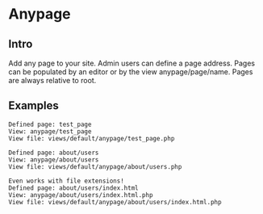 Anypage
=======

Intro
-----
Add any page to your site. Admin users can define a page address. Pages can be populated
by an editor or by the view anypage/page/name. Pages are always relative to
root.

Examples
--------
	Defined page: test_page
	View: anypage/test_page
	View file: views/default/anypage/test_page.php

	Defined page: about/users
	View: anypage/about/users
	View file: views/default/anypage/about/users.php

	Even works with file extensions!
	Defined page: about/users/index.html
	View: anypage/about/users/index.html.php
	View file: views/default/anypage/about/users/index.html.php
